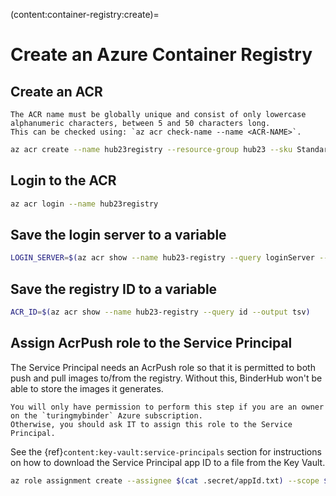 (content:container-registry:create)=
# Create an Azure Container Registry

## Create an ACR

```{note}
The ACR name must be globally unique and consist of only lowercase alphanumeric characters, between 5 and 50 characters long.
This can be checked using: `az acr check-name --name <ACR-NAME>`.
```

```bash
az acr create --name hub23registry --resource-group hub23 --sku Standard
```

## Login to the ACR

```bash
az acr login --name hub23registry
```

## Save the login server to a variable

```bash
LOGIN_SERVER=$(az acr show --name hub23-registry --query loginServer --output tsv)
```

## Save the registry ID to a variable

```bash
ACR_ID=$(az acr show --name hub23-registry --query id --output tsv)
```

## Assign AcrPush role to the Service Principal

The Service Principal needs an AcrPush role so that it is permitted to both push and pull images to/from the registry.
Without this, BinderHub won't be able to store the images it generates.

```{warning}
You will only have permission to perform this step if you are an owner on the `turingmybinder` Azure subscription.
Otherwise, you should ask IT to assign this role to the Service Principal.
```

See the {ref}`content:key-vault:service-principals` section for instructions on how to download the Service Principal app ID to a file from the Key Vault.

```bash
az role assignment create --assignee $(cat .secret/appId.txt) --scope ${ACR_ID} --role AcrPush
```
